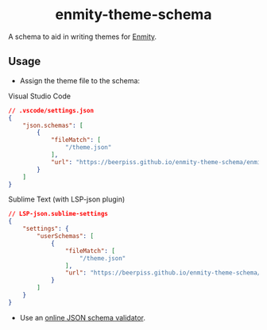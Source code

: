 <h1 align="center">enmity-theme-schema</h1>

A schema to aid in writing themes for [Enmity](https://github.com/enmity-mod).

## Usage
- Assign the theme file to the schema:

<detail>
    <summary>Visual Studio Code</summary>

```json
// .vscode/settings.json
{
    "json.schemas": [
        {
            "fileMatch": [
                "/theme.json"
            ],  
            "url": "https://beerpiss.github.io/enmity-theme-schema/enmity-theme.schema.json"
        }
    ]
}
```
</detail>

<detail>
    <summary>Sublime Text (with LSP-json plugin)</summary>

```json
// LSP-json.sublime-settings
{
    "settings": {
        "userSchemas": [
            {
                "fileMatch": [
                    "/theme.json"
                ],
                "url": "https://beerpiss.github.io/enmity-theme-schema/enmity-theme.schema.json"
            }
        ]
    }
}
```
</detail>

- Use an [online JSON schema validator](https://www.jsonschemavalidator.net/).


